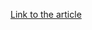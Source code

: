 [Link to the article](https://tagesschau.de/investigativ/br-recherche/cyberspionage-ruestung-nordkorea-105.html)
